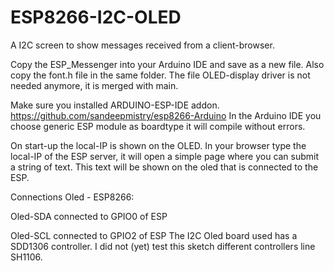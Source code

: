 # ESP8266-I2C-OLED
A I2C screen to show messages received from a client-browser.

Copy the ESP_Messenger into your Arduino IDE and save as a new file.
Also copy the font.h file in the same folder.
The file OLED-display driver is not needed anymore, it is merged with main.

Make sure you installed ARDUINO-ESP-IDE addon. https://github.com/sandeepmistry/esp8266-Arduino
In the Arduino IDE you choose generic ESP module as boardtype it will compile without errors.

On start-up the local-IP is shown on the OLED.
In your browser type the local-IP of the ESP server, it will open a simple page where you can submit a string of text.
This text will be shown on the oled that is connected to the ESP.

Connections Oled - ESP8266:

Oled-SDA connected to GPIO0 of ESP

Oled-SCL connected to GPIO2 of ESP
The I2C Oled board used has a SDD1306 controller. I did not (yet) test this sketch different controllers line SH1106.

